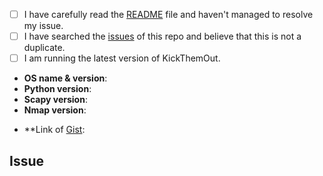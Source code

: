 <!--
  Hi there! Thank you for bringing an issue to out attention.

  Before submitting, let's make sure of a few things.
  Please make sure the following boxes are ticked if they apply.
  If they do not, please try and fulfil these first.
-->

<!-- Checked checkbox should look like this: [x] -->

- [ ] I have carefully read the [README](https://github.com/k4m4/kickthemout/blob/master/README.rst) file and haven't managed to resolve my issue.
- [ ] I have searched the [issues](https://github.com/k4m4/kickthemout/issues?utf8=%E2%9C%93&q=is%3Aissue) of this repo and believe that this is not a duplicate.
- [ ] I am running the latest version of KickThemOut.

<!-- 
  Once all boxes are ticked, it would be very helpful if you could fill in the
  following list with the appropriate information. 
--> 

- **OS name & version**: <!-- Replace with os name & version -->
- **Python version**: <!-- Replace with python version -->
- **Scapy version**: <!-- Replace with scapy version -->
- **Nmap version**: <!-- Replace with nmap version -->
<!-- Please create a Gist with the response of a `$ sudo python -vvv kickthemout.py` verbosity command -->
- **Link of [Gist](https://gist.github.com/): <!-- Replace with gist link -->  

## Issue
<!-- Now feel free to write about your issue; please remember to be as descriptive as possible! Thanks again! 🙌 ❤️ -->
